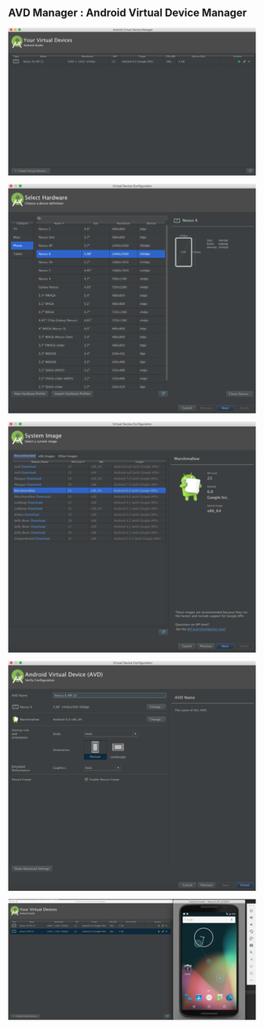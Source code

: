 ## AVD Manager :  Android Virtual Device Manager


![](https://github.com/BelatrixTraining/Android-Fundamentals/blob/Lesson3/images/emulator1.png)

![](https://github.com/BelatrixTraining/Android-Fundamentals/blob/Lesson3/images/emulator2.png)

![](https://github.com/BelatrixTraining/Android-Fundamentals/blob/Lesson3/images/emulator3.png)

![](https://github.com/BelatrixTraining/Android-Fundamentals/blob/Lesson3/images/emulator4.png)

![](https://github.com/BelatrixTraining/Android-Fundamentals/blob/Lesson3/images/emulator5.png)
